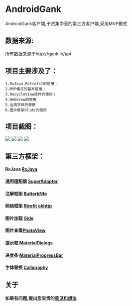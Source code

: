 # AndroidGank
AndroidGank客户端,干货集中营的第三方客户端,采用MVP模式<br>

## 数据来源:
所有数据来源于http://gank.io/api <br>

## 项目主要涉及了：
    1.RxJava,Retrofit的使用；
    2.MVP模式的基本使用；
    3.RecycleView控件的使用；
    4.WebView的使用
    5.全局字体的替换
    6.图片框架Glide的使用
    
## 项目截图：
![](https://github.com/JamJunLe/AndroidGank/blob/master/screenshots/Screenshot_1496916850.png)
![](https://github.com/JamJunLe/AndroidGank/blob/master/screenshots/Screenshot_1496916837.png)
![](https://github.com/JamJunLe/AndroidGank/blob/master/screenshots/Screenshot_1496916858.png)
![](https://github.com/JamJunLe/AndroidGank/blob/master/screenshots/Screenshot_1496916865.png)
## 第三方框架：
#### RxJava [RxJava](https://github.com/ReactiveX/RxJava)
#### 通用适配器 [SuperAdapter](https://github.com/byteam/SuperAdapter)
#### 注解框架 [ButterkNfe](https://github.com/JakeWharton/butterknife)
#### 网络框架 [Rtrofit](https://github.com/square/retrofit)  [okhttp](https://github.com/square/okhttp)
#### 图片加载 [Gide](https://github.com/bumptech/glide)
#### 图片查看[PhotoView](https://github.com/chrisbanes/PhotoView)
#### 提示框  [MaterialDialogs](https://github.com/afollestad/material-dialogs) 
#### 进度条  [MaterialProgressBar](https://github.com/DreaminginCodeZH/MaterialProgressBar) 
#### 字体替换  [Calligraphy](https://github.com/chrisjenx/Calligraphy) 

## 关于
#### 如果有问题,提出您宝贵的[意见和想法](https://github.com/JamJunLe/AndroidGank/issues)



